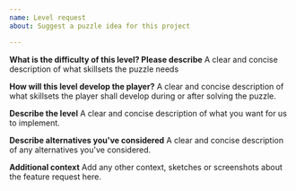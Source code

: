 ```yaml
---
name: Level request
about: Suggest a puzzle idea for this project

---
```


**What is the difficulty of this level? Please describe**
A clear and concise description of what skillsets the puzzle needs

**How will this level develop the player?**
A clear and concise description of what skillsets the player shall develop during or after solving the puzzle.

**Describe the level**
A clear and concise description of what you want for us to implement.

**Describe alternatives you've considered**
A clear and concise description of any alternatives you've considered.

**Additional context**
Add any other context, sketches or screenshots about the feature request here.
